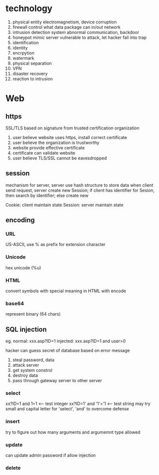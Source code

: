 # technology
1. physical entity
electromagnetism, device corruption
2. firewall
control what data package can in/out network
3. intrusion detection system
abnormal communication, backdoor
4. honeypot
mimic server vulnerable to attack, let hacker fall into trap
5. identification
6. identity 
7. encrpytion
8. watermark
9. physical separation
10. VPN
11. disaster recovery
12. reaction to intrusion

# Web
## https
SSL/TLS
based on signature from trusted certification organization
1. user believe website uses https, install correct certificate
2. user believe the organization is trustworthy
3. website provide effective certificate
4. certificate can validate website
5. user believe TLS/SSL cannot be eavesdropped

## session
mechanism for server, server use hash structure to store data
when client send request, server create new Session;
  if client has identifier for Sesion, then search by identifier; 
  else create new

Cookie: client maintain state
Session: server maintain state

## encoding
### URL
US-ASCII, use % as prefix for extension character
### Unicode
hex unicode (%u)
### HTML
convert symbols with special meaning in HTML with encode
### base64
represent binary (64 chars)

## SQL injection
eg. 
normal: xxx.asp?ID=1
injected: xxx.asp?ID=1 and user>0

hacker can guess secret of database based on error message
1. steal password, data
2. attack server
3. get system constrol
4. destroy data
5. pass through gateway server to other server

### select
xx?ID=1 and 1=1 <-- test integer
xx?ID=1' and '1'='1 <-- test string
may try small and capital letter for 'select', 'and' to overcome defense
### insert
try to figure out how many arguments and argumemnt type allowed
### update
can update admin password if allow injection
### delete










